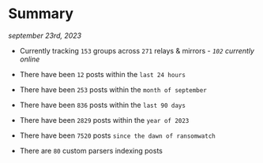 
# Summary
_september 23rd, 2023_

- Currently tracking `153` groups across `271` relays & mirrors - _`102` currently online_

- There have been `12` posts within the `last 24 hours`

- There have been `253` posts within the `month of september`

- There have been `836` posts within the `last 90 days`

- There have been `2829` posts within the `year of 2023`

- There have been `7520` posts `since the dawn of ransomwatch`

- There are `80` custom parsers indexing posts
